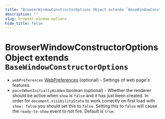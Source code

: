 ```yaml
---
title: "BrowserWindowConstructorOptions Object extends `BaseWindowConstructorOptions`"
description: ""
slug: browser-window-options
hide_title: false
---
```


# BrowserWindowConstructorOptions Object extends `BaseWindowConstructorOptions`

* `webPreferences` [WebPreferences](web-preferences.md?inline) (optional) - Settings of web page's features.
* `paintWhenInitiallyHidden` boolean (optional) - Whether the renderer should be active when `show` is `false` and it has just been created.  In order for `document.visibilityState` to work correctly on first load with `show: false` you should set this to `false`.  Setting this to `false` will cause the `ready-to-show` event to not fire.  Default is `true`.
